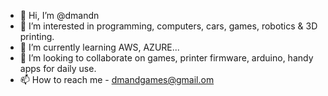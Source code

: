 - 👋 Hi, I’m @dmandn
- 👀 I’m interested in programming, computers, cars, games, robotics & 3D printing.
- 🌱 I’m currently learning AWS, AZURE...
- 💞️ I’m looking to collaborate on games, printer firmware, arduino, handy apps for daily use.
- 📫 How to reach me - dmandgames@gmail.om

<!---
dmandn/dmandn is a ✨ special ✨ repository because its `README.md` (this file) appears on your GitHub profile.
You can click the Preview link to take a look at your changes.
--->
